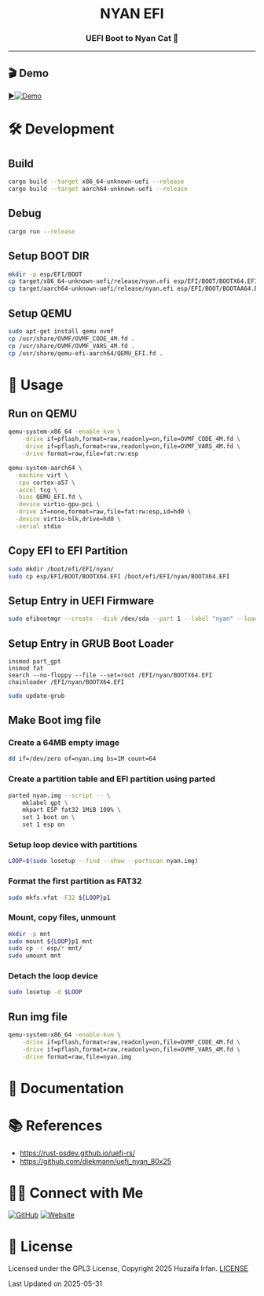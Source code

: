 <div align="center">
  <h1>NYAN EFI</h1>
  <p><h3 align="center">UEFI Boot to Nyan Cat 🚀</h3></p>
</div>

<hr>

## 🎬 Demo

[▶️![Demo](https://img.youtube.com/vi/cHK-yvoZUPw/maxresdefault.jpg)](https://www.youtube.com/watch?v=cHK-yvoZUPw)


# 🛠️ Development

## Build

```sh
cargo build --target x86_64-unknown-uefi --release
cargo build --target aarch64-unknown-uefi --release
```

## Debug

```sh
cargo run --release
```

## Setup BOOT DIR

```sh
mkdir -p esp/EFI/BOOT
cp target/x86_64-unknown-uefi/release/nyan.efi esp/EFI/BOOT/BOOTX64.EFI
cp target/aarch64-unknown-uefi/release/nyan.efi esp/EFI/BOOT/BOOTAA64.EFI
```

## Setup QEMU

```sh
sudo apt-get install qemu ovmf
cp /usr/share/OVMF/OVMF_CODE_4M.fd .
cp /usr/share/OVMF/OVMF_VARS_4M.fd .
cp /usr/share/qemu-efi-aarch64/QEMU_EFI.fd .
```
# 🚀 Usage


## Run on QEMU

```sh
qemu-system-x86_64 -enable-kvm \
    -drive if=pflash,format=raw,readonly=on,file=OVMF_CODE_4M.fd \
    -drive if=pflash,format=raw,readonly=on,file=OVMF_VARS_4M.fd \
    -drive format=raw,file=fat:rw:esp
```

```sh
qemu-system-aarch64 \
  -machine virt \
  -cpu cortex-a57 \
  -accel tcg \
  -bios QEMU_EFI.fd \
  -device virtio-gpu-pci \
  -drive if=none,format=raw,file=fat:rw:esp,id=hd0 \
  -device virtio-blk,drive=hd0 \
  -serial stdio
```

## Copy EFI to EFI Partition

```sh
sudo mkdir /boot/efi/EFI/nyan/
sudo cp esp/EFI/BOOT/BOOTX64.EFI /boot/efi/EFI/nyan/BOOTX64.EFI
```

## Setup Entry in UEFI Firmware

```sh
sudo efibootmgr --create --disk /dev/sda --part 1 --label "nyan" --loader \\EFI\\nyan\\BOOTX64.EFI 
```

## Setup Entry in GRUB Boot Loader

```script
insmod part_gpt
insmod fat
search --no-floppy --file --set=root /EFI/nyan/BOOTX64.EFI
chainloader /EFI/nyan/BOOTX64.EFI
```


```sh
sudo update-grub
```

## Make Boot img file 

### Create a 64MB empty image

```sh
dd if=/dev/zero of=nyan.img bs=1M count=64
```

### Create a partition table and EFI partition using parted

```sh
parted nyan.img --script -- \
    mklabel gpt \
    mkpart ESP fat32 1MiB 100% \
    set 1 boot on \
    set 1 esp on
```

### Setup loop device with partitions

```sh
LOOP=$(sudo losetup --find --show --partscan nyan.img)
```

### Format the first partition as FAT32

```sh
sudo mkfs.vfat -F32 ${LOOP}p1
```

### Mount, copy files, unmount

```sh
mkdir -p mnt
sudo mount ${LOOP}p1 mnt
sudo cp -r esp/* mnt/
sudo umount mnt
```

### Detach the loop device

```sh
sudo losetup -d $LOOP
```


## Run img file 

```sh
qemu-system-x86_64 -enable-kvm \
    -drive if=pflash,format=raw,readonly=on,file=OVMF_CODE_4M.fd \
    -drive if=pflash,format=raw,readonly=on,file=OVMF_VARS_4M.fd \
    -drive format=raw,file=nyan.img
```




# 📝 Documentation

# 📚 References
- https://rust-osdev.github.io/uefi-rs/
- https://github.com/diekmann/uefi_nyan_80x25


# 🤝🏻 Connect with Me

[![GitHub](https://img.shields.io/badge/Github-%23222.svg?style=for-the-badge&logo=github&logoColor=white)](https://github.com/HuzaifaIrfan/)
[![Website](https://img.shields.io/badge/Website-%23222.svg?style=for-the-badge&logo=google-chrome&logoColor==%234285F4)](https://www.huzaifairfan.com)

# 📜 License

Licensed under the GPL3 License, Copyright 2025 Huzaifa Irfan. [LICENSE](LICENSE)

Last Updated on 2025-05-31
